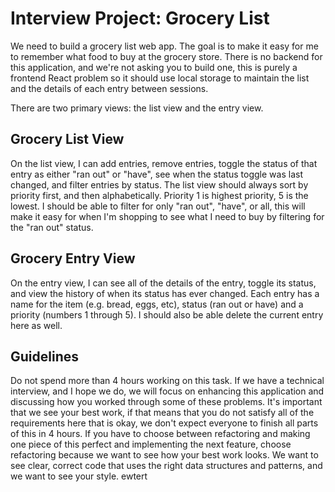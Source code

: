 # Interview Project: Grocery List
We need to build a grocery list web app. The goal is to make it easy for me to remember what food to buy at the grocery store. There is no backend for this application, and we're not asking you to build one, this is purely a frontend React problem so it should use local storage to maintain the list and the details of each entry between sessions.

There are two primary views: the list view and the entry view. 

## Grocery List View
On the list view, I can add entries, remove entries, toggle the status of that entry as either "ran out" or "have", see when the status toggle was last changed, and filter entries by status. The list view should always sort by priority first, and then alphabetically. Priority 1 is highest priority, 5 is the lowest. I should be able to filter for only "ran out", "have", or all, this will make it easy for when I'm shopping to see what I need to buy by filtering for the "ran out" status.

## Grocery Entry View
On the entry view, I can see all of the details of the entry, toggle its status, and view the history of when its status has ever changed. Each entry has a name for the item (e.g. bread, eggs, etc), status (ran out or have) and a priority (numbers 1 through 5). I should also be able delete the current entry here as well.

## Guidelines
Do not spend more than 4 hours working on this task. If we have a technical interview, and I hope we do, we will focus on enhancing this application and discussing how you worked through some of these problems. It's important that we see your best work, if that means that you do not satisfy all of the requirements here that is okay, we don't expect everyone to finish all parts of this in 4 hours. If you have to choose between refactoring and making one piece of this perfect and implementing the next feature, choose refactoring because we want to see how your best work looks. We want to see clear, correct code that uses the right data structures and patterns, and we want to see your style.
ewtert